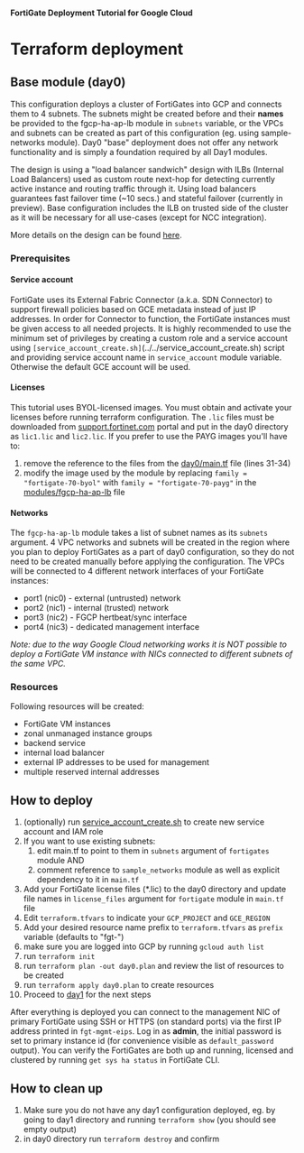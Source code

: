 #### FortiGate Deployment Tutorial for Google Cloud
# Terraform deployment
## Base module (day0)

This configuration deploys a cluster of FortiGates into GCP and connects them to 4 subnets. The subnets might be created before and their **names** be provided to the fgcp-ha-ap-lb module in `subnets` variable, or the VPCs and subnets can be created as part of this configuration (eg. using sample-networks module). Day0 "base" deployment does not offer any network functionality and is simply a foundation required by all Day1 modules.

The design is using a "load balancer sandwich" design with ILBs (Internal Load Balancers) used as custom route next-hop for detecting currently active instance and routing traffic through it. Using load balancers guarantees fast failover time (~10 secs.) and stateful failover (currently in preview). Base configuration includes the ILB on trusted side of the cluster as it will be necessary for all use-cases (except for NCC integration).

More details on the design can be found [here](../../docs/architecture-reference.md).

### Prerequisites
#### Service account
FortiGate uses its External Fabric Connector (a.k.a. SDN Connector) to support firewall policies based on GCE metadata instead of just IP addresses. In order for Connector to function, the FortiGate instances must be given access to all needed projects. It is highly recommended to use the minimum set of privileges by creating a custom role and a service account using `[service_account_create.sh]`(../../service_account_create.sh) script and providing service account name in `service_account` module variable. Otherwise the default GCE account will be used.

#### Licenses
This tutorial uses BYOL-licensed images. You must obtain and activate your licenses before running terraform configuration. The `.lic` files must be downloaded from [support.fortinet.com](https://support.fortinet.com) portal and put in the day0 directory as `lic1.lic` and `lic2.lic`. If you prefer to use the PAYG images you'll have to:

1. remove the reference to the files from the [day0/main.tf](main.tf) file (lines 31-34)
1. modify the image used by the module by replacing `family = "fortigate-70-byol"` with `family = "fortigate-70-payg"` in the [modules/fgcp-ha-ap-lb](../modules/fgcp-ha-ap-lb) file

#### Networks
The `fgcp-ha-ap-lb` module takes a list of subnet names as its `subnets` argument. 4 VPC networks and subnets will be created in the region where you plan to deploy FortiGates as a part of day0 configuration, so they do not need to be created manually before applying the configuration.  The  VPCs will be connected to 4 different network interfaces of your FortiGate instances:
- port1 (nic0) - external (untrusted) network
- port2 (nic1) - internal (trusted) network
- port3 (nic2) - FGCP hertbeat/sync interface
- port4 (nic3) - dedicated management interface

*Note: due to the way Google Cloud networking works it is NOT possible to deploy a FortiGate VM instance with NICs connected to different subnets of the same VPC.*

### Resources
Following resources will be created:
- FortiGate VM instances
- zonal unmanaged instance groups
- backend service
- internal load balancer
- external IP addresses to be used for management
- multiple reserved internal addresses

## How to deploy
1. (optionally) run [service_account_create.sh](../../service_account_create.sh) to create new service account and IAM role
1. If you want to use existing subnets:
    1. edit main.tf to point to them in `subnets` argument of `fortigates` module AND
    1. comment reference to `sample_networks` module as well as explicit dependency to it in `main.tf`
1. Add your FortiGate license files (*.lic) to the day0 directory and update file names in `license_files` argument for `fortigate` module in `main.tf` file
1. Edit `terraform.tfvars` to indicate your `GCP_PROJECT` and `GCE_REGION`
1. Add your desired resource name prefix to `terraform.tfvars` as `prefix` variable (defaults to "fgt-")
1. make sure you are logged into GCP by running `gcloud auth list`
1. run `terraform init`
1. run `terraform plan -out day0.plan` and review the list of resources to be created
1. run `terraform apply day0.plan` to create resources
1. Proceed to [day1](../day1) for the next steps

After everything is deployed you can connect to the management NIC of primary FortiGate using SSH or HTTPS (on standard ports) via the first IP address printed in `fgt-mgmt-eips`. Log in as **admin**, the initial password is set to primary instance id (for convenience visible as `default_password` output). You can verify the FortiGates are both up and running, licensed and clustered by running `get sys ha status` in FortiGate CLI.

## How to clean up
1. Make sure you do not have any day1 configuration deployed, eg. by going to day1 directory and running `terraform show` (you should see empty output)
1. in day0 directory run `terraform destroy` and confirm
